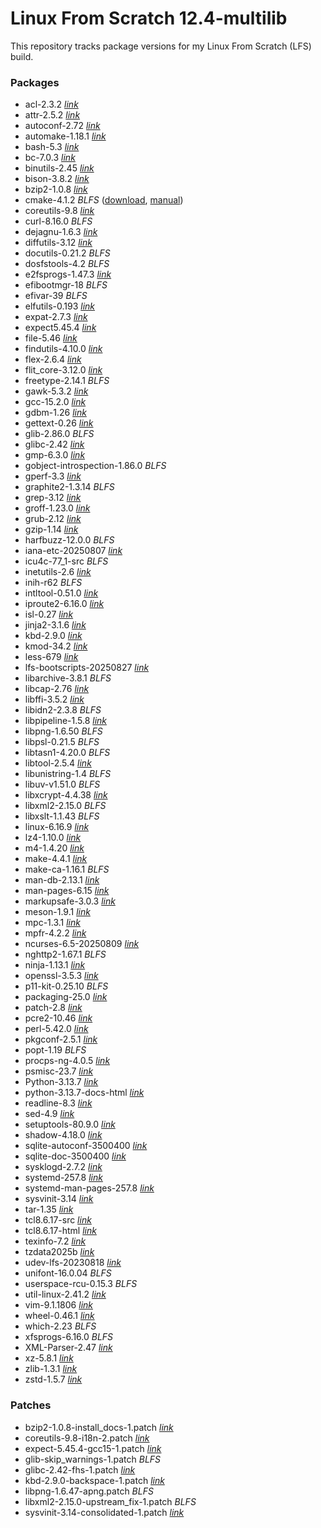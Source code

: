 # Linux From Scratch 12.4-multilib
This repository tracks package versions for my Linux From Scratch (LFS) build.

### Packages
- acl-2.3.2 _[link](https://download.savannah.gnu.org/releases/acl/acl-2.3.2.tar.xz)_
- attr-2.5.2 _[link](https://download.savannah.gnu.org/releases/attr/attr-2.5.2.tar.gz)_
- autoconf-2.72 _[link](https://ftp.gnu.org/gnu/autoconf/autoconf-2.72.tar.xz)_
- automake-1.18.1 _[link](https://ftp.gnu.org/gnu/automake/automake-1.18.1.tar.xz)_
- bash-5.3 _[link](https://ftp.gnu.org/gnu/bash/bash-5.3.tar.gz)_
- bc-7.0.3 _[link](https://github.com/gavinhoward/bc/releases/download/7.0.3/bc-7.0.3.tar.xz)_
- binutils-2.45 _[link](https://sourceware.org/pub/binutils/releases/binutils-2.45.tar.xz)_
- bison-3.8.2 _[link](https://ftp.gnu.org/gnu/bison/bison-3.8.2.tar.xz)_
- bzip2-1.0.8 _[link](https://www.sourceware.org/pub/bzip2/bzip2-1.0.8.tar.gz)_
- cmake-4.1.2 _BLFS_ ([download](https://cmake.org/files/v4.1/cmake-4.1.2.tar.gz), [manual](https://www.linuxfromscratch.org/blfs/view/svn/general/cmake.html))
- coreutils-9.8 _[link](https://ftp.gnu.org/gnu/coreutils/coreutils-9.8.tar.xz)_
- curl-8.16.0 _BLFS_
- dejagnu-1.6.3 _[link](https://ftp.gnu.org/gnu/dejagnu/dejagnu-1.6.3.tar.gz)_
- diffutils-3.12 _[link](https://ftp.gnu.org/gnu/diffutils/diffutils-3.12.tar.xz)_
- docutils-0.21.2 _BLFS_
- dosfstools-4.2 _BLFS_
- e2fsprogs-1.47.3 _[link](https://downloads.sourceforge.net/project/e2fsprogs/e2fsprogs/v1.47.3/e2fsprogs-1.47.3.tar.gz)_
- efibootmgr-18 _BLFS_
- efivar-39 _BLFS_
- elfutils-0.193 _[link](https://sourceware.org/ftp/elfutils/0.193/elfutils-0.193.tar.bz2)_
- expat-2.7.3 _[link](https://github.com/libexpat/libexpat/releases/download/R_2_7_3/expat-2.7.3.tar.xz)_
- expect5.45.4 _[link](https://prdownloads.sourceforge.net/expect/expect5.45.4.tar.gz)_
- file-5.46 _[link](https://astron.com/pub/file/file-5.46.tar.gz)_
- findutils-4.10.0 _[link](https://ftp.gnu.org/gnu/findutils/findutils-4.10.0.tar.xz)_
- flex-2.6.4 _[link](https://github.com/westes/flex/releases/download/v2.6.4/flex-2.6.4.tar.gz)_
- flit_core-3.12.0 _[link](https://pypi.org/packages/source/f/flit-core/flit_core-3.12.0.tar.gz)_
- freetype-2.14.1 _BLFS_
- gawk-5.3.2 _[link](https://ftp.gnu.org/gnu/gawk/gawk-5.3.2.tar.xz)_
- gcc-15.2.0 _[link](https://ftp.gnu.org/gnu/gcc/gcc-15.2.0/gcc-15.2.0.tar.xz)_
- gdbm-1.26 _[link](https://ftp.gnu.org/gnu/gdbm/gdbm-1.26.tar.gz)_
- gettext-0.26 _[link](https://ftp.gnu.org/gnu/gettext/gettext-0.26.tar.xz)_
- glib-2.86.0 _BLFS_
- glibc-2.42 _[link](https://ftp.gnu.org/gnu/glibc/glibc-2.42.tar.xz)_
- gmp-6.3.0 _[link](https://ftp.gnu.org/gnu/gmp/gmp-6.3.0.tar.xz)_
- gobject-introspection-1.86.0 _BLFS_
- gperf-3.3 _[link](https://ftp.gnu.org/gnu/gperf/gperf-3.3.tar.gz)_
- graphite2-1.3.14 _BLFS_
- grep-3.12 _[link](https://ftp.gnu.org/gnu/grep/grep-3.12.tar.xz)_
- groff-1.23.0 _[link](https://ftp.gnu.org/gnu/groff/groff-1.23.0.tar.gz)_
- grub-2.12 _[link](https://ftp.gnu.org/gnu/grub/grub-2.12.tar.xz)_
- gzip-1.14 _[link](https://ftp.gnu.org/gnu/gzip/gzip-1.14.tar.xz)_
- harfbuzz-12.0.0 _BLFS_
- iana-etc-20250807 _[link](https://github.com/Mic92/iana-etc/releases/download/20250807/iana-etc-20250807.tar.gz)_
- icu4c-77_1-src _BLFS_
- inetutils-2.6 _[link](https://ftp.gnu.org/gnu/inetutils/inetutils-2.6.tar.xz)_
- inih-r62 _BLFS_
- intltool-0.51.0 _[link](https://launchpad.net/intltool/trunk/0.51.0/+download/intltool-0.51.0.tar.gz)_
- iproute2-6.16.0 _[link](https://www.kernel.org/pub/linux/utils/net/iproute2/iproute2-6.16.0.tar.xz)_
- isl-0.27 _[link](https://libisl.sourceforge.io/isl-0.27.tar.xz)_
- jinja2-3.1.6 _[link](https://pypi.org/packages/source/J/Jinja2/jinja2-3.1.6.tar.gz)_
- kbd-2.9.0 _[link](https://www.kernel.org/pub/linux/utils/kbd/kbd-2.9.0.tar.xz)_
- kmod-34.2 _[link](https://www.kernel.org/pub/linux/utils/kernel/kmod/kmod-34.2.tar.xz)_
- less-679 _[link](https://www.greenwoodsoftware.com/less/less-679.tar.gz)_
- lfs-bootscripts-20250827 _[link](https://www.linuxfromscratch.org/lfs/downloads/development/lfs-bootscripts-20250827.tar.xz)_
- libarchive-3.8.1 _BLFS_
- libcap-2.76 _[link](https://www.kernel.org/pub/linux/libs/security/linux-privs/libcap2/libcap-2.76.tar.xz)_
- libffi-3.5.2 _[link](https://github.com/libffi/libffi/releases/download/v3.5.2/libffi-3.5.2.tar.gz)_
- libidn2-2.3.8 _BLFS_
- libpipeline-1.5.8 _[link](https://download.savannah.gnu.org/releases/libpipeline/libpipeline-1.5.8.tar.gz)_
- libpng-1.6.50 _BLFS_
- libpsl-0.21.5 _BLFS_
- libtasn1-4.20.0 _BLFS_
- libtool-2.5.4 _[link](https://ftp.gnu.org/gnu/libtool/libtool-2.5.4.tar.xz)_
- libunistring-1.4 _BLFS_
- libuv-v1.51.0 _BLFS_
- libxcrypt-4.4.38 _[link](https://github.com/besser82/libxcrypt/releases/download/v4.4.38/libxcrypt-4.4.38.tar.xz)_
- libxml2-2.15.0 _BLFS_
- libxslt-1.1.43 _BLFS_
- linux-6.16.9 _[link](https://www.kernel.org/pub/linux/kernel/v6.x/linux-6.16.9.tar.xz)_
- lz4-1.10.0 _[link](https://github.com/lz4/lz4/releases/download/v1.10.0/lz4-1.10.0.tar.gz)_
- m4-1.4.20 _[link](https://ftp.gnu.org/gnu/m4/m4-1.4.20.tar.xz)_
- make-4.4.1 _[link](https://ftp.gnu.org/gnu/make/make-4.4.1.tar.gz)_
- make-ca-1.16.1 _BLFS_
- man-db-2.13.1 _[link](https://download.savannah.gnu.org/releases/man-db/man-db-2.13.1.tar.xz)_
- man-pages-6.15 _[link](https://www.kernel.org/pub/linux/docs/man-pages/man-pages-6.15.tar.xz)_
- markupsafe-3.0.3 _[link](https://pypi.org/packages/source/M/MarkupSafe/markupsafe-3.0.3.tar.gz)_
- meson-1.9.1 _[link](https://github.com/mesonbuild/meson/releases/download/1.9.1/meson-1.9.1.tar.gz)_
- mpc-1.3.1 _[link](https://ftp.gnu.org/gnu/mpc/mpc-1.3.1.tar.gz)_
- mpfr-4.2.2 _[link](https://ftp.gnu.org/gnu/mpfr/mpfr-4.2.2.tar.xz)_
- ncurses-6.5-20250809 _[link](https://invisible-mirror.net/archives/ncurses/current/ncurses-6.5-20250809.tgz)_
- nghttp2-1.67.1 _BLFS_
- ninja-1.13.1 _[link](https://github.com/ninja-build/ninja/archive/v1.13.1/ninja-1.13.1.tar.gz)_
- openssl-3.5.3 _[link](https://github.com/openssl/openssl/releases/download/openssl-3.5.3/openssl-3.5.3.tar.gz)_
- p11-kit-0.25.10 _BLFS_
- packaging-25.0 _[link](https://files.pythonhosted.org/packages/source/p/packaging/packaging-25.0.tar.gz)_
- patch-2.8 _[link](https://ftp.gnu.org/gnu/patch/patch-2.8.tar.xz)_
- pcre2-10.46 _[link](https://github.com/PCRE2Project/pcre2/releases/download/pcre2-10.46/pcre2-10.46.tar.bz2)_
- perl-5.42.0 _[link](https://www.cpan.org/src/5.0/perl-5.42.0.tar.xz)_
- pkgconf-2.5.1 _[link](https://distfiles.ariadne.space/pkgconf/pkgconf-2.5.1.tar.xz)_
- popt-1.19 _BLFS_
- procps-ng-4.0.5 _[link](https://sourceforge.net/projects/procps-ng/files/Production/procps-ng-4.0.5.tar.xz)_
- psmisc-23.7 _[link](https://sourceforge.net/projects/psmisc/files/psmisc/psmisc-23.7.tar.xz)_
- Python-3.13.7 _[link](https://www.python.org/ftp/python/3.13.7/Python-3.13.7.tar.xz)_
- python-3.13.7-docs-html _[link](https://www.python.org/ftp/python/doc/3.13.7/python-3.13.7-docs-html.tar.bz2)_
- readline-8.3 _[link](https://ftp.gnu.org/gnu/readline/readline-8.3.tar.gz)_
- sed-4.9 _[link](https://ftp.gnu.org/gnu/sed/sed-4.9.tar.xz)_
- setuptools-80.9.0 _[link](https://pypi.org/packages/source/s/setuptools/setuptools-80.9.0.tar.gz)_
- shadow-4.18.0 _[link](https://github.com/shadow-maint/shadow/releases/download/4.18.0/shadow-4.18.0.tar.xz)_
- sqlite-autoconf-3500400 _[link](https://sqlite.org/2025/sqlite-autoconf-3500400.tar.gz)_
- sqlite-doc-3500400 _[link](https://anduin.linuxfromscratch.org/LFS/sqlite-doc-3500400.tar.xz)_
- sysklogd-2.7.2 _[link](https://github.com/troglobit/sysklogd/releases/download/v2.7.2/sysklogd-2.7.2.tar.gz)_
- systemd-257.8 _[link](https://github.com/systemd/systemd/archive/v257.8/systemd-257.8.tar.gz)_
- systemd-man-pages-257.8 _[link](https://anduin.linuxfromscratch.org/LFS/systemd-man-pages-257.8.tar.xz)_
- sysvinit-3.14 _[link](https://github.com/slicer69/sysvinit/releases/download/3.14/sysvinit-3.14.tar.xz)_
- tar-1.35 _[link](https://ftp.gnu.org/gnu/tar/tar-1.35.tar.xz)_
- tcl8.6.17-src _[link](https://downloads.sourceforge.net/tcl/tcl8.6.17-src.tar.gz)_
- tcl8.6.17-html _[link](https://downloads.sourceforge.net/tcl/tcl8.6.17-html.tar.gz)_
- texinfo-7.2 _[link](https://ftp.gnu.org/gnu/texinfo/texinfo-7.2.tar.xz)_
- tzdata2025b _[link](https://www.iana.org/time-zones/repository/releases/tzdata2025b.tar.gz)_
- udev-lfs-20230818 _[link](https://anduin.linuxfromscratch.org/LFS/udev-lfs-20230818.tar.xz)_
- unifont-16.0.04 _BLFS_
- userspace-rcu-0.15.3 _BLFS_
- util-linux-2.41.2 _[link](https://www.kernel.org/pub/linux/utils/util-linux/v2.41/util-linux-2.41.2.tar.xz)_
- vim-9.1.1806 _[link](https://github.com/vim/vim/archive/v9.1.1806/vim-9.1.1806.tar.gz)_
- wheel-0.46.1 _[link](https://pypi.org/packages/source/w/wheel/wheel-0.46.1.tar.gz)_
- which-2.23 _BLFS_
- xfsprogs-6.16.0 _BLFS_
- XML-Parser-2.47 _[link](https://cpan.metacpan.org/authors/id/T/TO/TODDR/XML-Parser-2.47.tar.gz)_
- xz-5.8.1 _[link](https://github.com//tukaani-project/xz/releases/download/v5.8.1/xz-5.8.1.tar.xz)_
- zlib-1.3.1 _[link](https://zlib.net/fossils/zlib-1.3.1.tar.gz)_
- zstd-1.5.7 _[link](https://github.com/facebook/zstd/releases/download/v1.5.7/zstd-1.5.7.tar.gz)_

### Patches
- bzip2-1.0.8-install_docs-1.patch _[link](https://www.linuxfromscratch.org/patches/lfs/development/bzip2-1.0.8-install_docs-1.patch)_
- coreutils-9.8-i18n-2.patch _[link](https://www.linuxfromscratch.org/patches/lfs/development/coreutils-9.8-i18n-2.patch)_
- expect-5.45.4-gcc15-1.patch _[link](https://www.linuxfromscratch.org/patches/lfs/development/expect-5.45.4-gcc15-1.patch)_
- glib-skip_warnings-1.patch _BLFS_
- glibc-2.42-fhs-1.patch _[link](https://www.linuxfromscratch.org/patches/lfs/development/glibc-2.42-fhs-1.patch)_
- kbd-2.9.0-backspace-1.patch _[link](https://www.linuxfromscratch.org/patches/lfs/development/kbd-2.9.0-backspace-1.patch)_
- libpng-1.6.47-apng.patch _BLFS_
- libxml2-2.15.0-upstream_fix-1.patch _BLFS_
- sysvinit-3.14-consolidated-1.patch _[link](https://www.linuxfromscratch.org/patches/lfs/development/sysvinit-3.14-consolidated-1.patch)_
